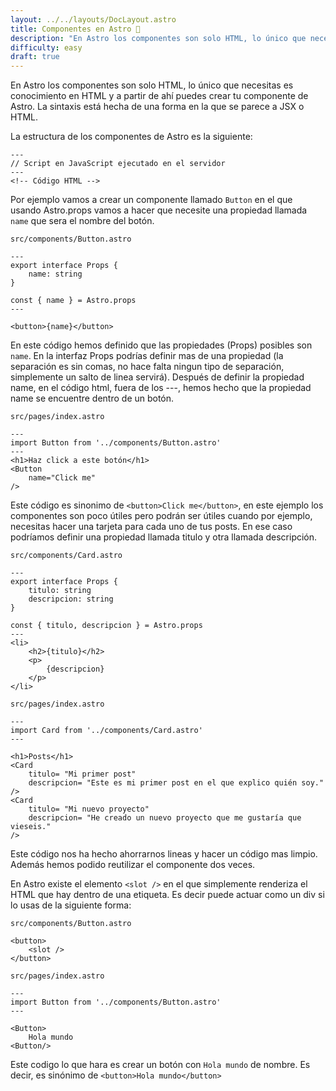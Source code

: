 ```yaml
---
layout: ../../layouts/DocLayout.astro
title: Componentes en Astro 🚀
description: "En Astro los componentes son solo HTML, lo único que necesitas es conocimiento en HTML y a partir de ahí puedes crear tu componente de Astro."
difficulty: easy
draft: true
---
```

En Astro los componentes son solo HTML, lo único que necesitas es conocimiento en HTML y a partir de ahí puedes crear tu componente de Astro. La sintaxis está hecha de una forma en la que se parece a JSX o HTML.

La estructura de los componentes de Astro es la siguiente:
```
---
// Script en JavaScript ejecutado en el servidor
---
<!-- Código HTML -->
```
Por ejemplo vamos a crear un componente llamado `Button` en el que usando Astro.props vamos a hacer que necesite una propiedad llamada `name` que sera el nombre del botón.

`src/components/Button.astro` 
```
---
export interface Props {
    name: string
}

const { name } = Astro.props
---

<button>{name}</button>
```

En este código hemos definido que las propiedades (Props) posibles son `name`. En la interfaz Props podrías definir mas de una propiedad (la separación es sin comas, no hace falta ningun tipo de separación, simplemente un salto de linea servirá). Después de definir la propiedad name, en el código html, fuera de los ---, hemos hecho que la propiedad name se encuentre dentro de un botón.

`src/pages/index.astro`
```
---
import Button from '../components/Button.astro'
---
<h1>Haz click a este botón</h1>
<Button 
    name="Click me"
/>
```  
Este código es sinonimo de `<button>Click me</button>`, en este ejemplo los componentes son poco útiles pero podrán ser útiles cuando por ejemplo, necesitas hacer una tarjeta para cada uno de tus posts. En ese caso podríamos definir una propiedad llamada titulo y otra llamada descripción.

`src/components/Card.astro`
```
---
export interface Props {
    titulo: string
    descripcion: string
}

const { titulo, descripcion } = Astro.props
---
<li>
    <h2>{titulo}</h2>
    <p>
        {descripcion}
    </p>
</li>
```
`src/pages/index.astro`

```
---
import Card from '../components/Card.astro'
---

<h1>Posts</h1>
<Card 
    titulo= "Mi primer post"
    descripcion= "Este es mi primer post en el que explico quién soy."
/>
<Card 
    titulo= "Mi nuevo proyecto"
    descripcion= "He creado un nuevo proyecto que me gustaría que vieseis."
/>
```

Este código nos ha hecho ahorrarnos lineas y hacer un código mas limpio. Además hemos podido reutilizar el componente dos veces.

En Astro existe el elemento `<slot />` en el que simplemente renderiza el HTML que hay dentro de una etiqueta. Es decir puede actuar como un div si lo usas de la siguiente forma:

`src/components/Button.astro`
```
<button>
    <slot />
</button>
```

`src/pages/index.astro`
```
---
import Button from '../components/Button.astro'
---

<Button>
    Hola mundo
<Button/>
```

Este codigo lo que hara es crear un botón con `Hola mundo` de nombre. Es decir, es sinónimo de `<button>Hola mundo</button>`